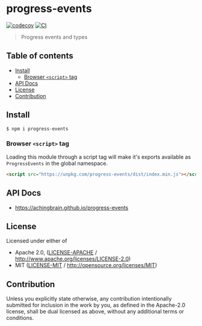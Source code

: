 # progress-events <!-- omit in toc -->

[![codecov](https://img.shields.io/codecov/c/github/achingbrain/progress-events.svg?style=flat-square)](https://codecov.io/gh/achingbrain/progress-events)
[![CI](https://img.shields.io/github/actions/workflow/status/achingbrain/progress-events/js-test-and-release.yml?branch=main\&style=flat-square)](https://github.com/achingbrain/progress-events/actions/workflows/js-test-and-release.yml?query=branch%3Amain)

> Progress events and types

## Table of contents <!-- omit in toc -->

- [Install](#install)
  - [Browser `<script>` tag](#browser-script-tag)
- [API Docs](#api-docs)
- [License](#license)
- [Contribution](#contribution)

## Install

```console
$ npm i progress-events
```

### Browser `<script>` tag

Loading this module through a script tag will make it's exports available as `ProgressEvents` in the global namespace.

```html
<script src="https://unpkg.com/progress-events/dist/index.min.js"></script>
```

## API Docs

- <https://achingbrain.github.io/progress-events>

## License

Licensed under either of

- Apache 2.0, ([LICENSE-APACHE](LICENSE-APACHE) / <http://www.apache.org/licenses/LICENSE-2.0>)
- MIT ([LICENSE-MIT](LICENSE-MIT) / <http://opensource.org/licenses/MIT>)

## Contribution

Unless you explicitly state otherwise, any contribution intentionally submitted for inclusion in the work by you, as defined in the Apache-2.0 license, shall be dual licensed as above, without any additional terms or conditions.
